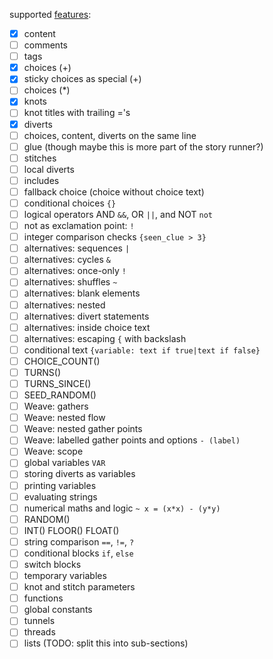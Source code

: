 supported [features](https://github.com/inkle/ink/blob/master/Documentation/WritingWithInk.md):
- [x] content
- [ ] comments
- [ ] tags
- [x] choices (+)
- [x] sticky choices as special (+)
- [ ] choices (*)
- [x] knots
- [ ] knot titles with trailing ='s
- [x] diverts
- [ ] choices, content, diverts on the same line
- [ ] glue (though maybe this is more part of the story runner?)
- [ ] stitches
- [ ] local diverts
- [ ] includes
- [ ] fallback choice (choice without choice text)
- [ ] conditional choices `{}`
- [ ] logical operators AND `&&`, OR `||`, and NOT `not`
- [ ] not as exclamation point: `!`
- [ ] integer comparison checks `{seen_clue > 3}`
- [ ] alternatives: sequences `|`
- [ ] alternatives: cycles `&`
- [ ] alternatives: once-only `!`
- [ ] alternatives: shuffles `~`
- [ ] alternatives: blank elements
- [ ] alternatives: nested
- [ ] alternatives: divert statements
- [ ] alternatives: inside choice text
- [ ] alternatives: escaping `{` with backslash
- [ ] conditional text `{variable: text if true|text if false}`
- [ ] CHOICE_COUNT()
- [ ] TURNS()
- [ ] TURNS_SINCE()
- [ ] SEED_RANDOM()
- [ ] Weave: gathers
- [ ] Weave: nested flow
- [ ] Weave: nested gather points
- [ ] Weave: labelled gather points and options `- (label)`
- [ ] Weave: scope
- [ ] global variables `VAR`
- [ ] storing diverts as variables
- [ ] printing variables
- [ ] evaluating strings
- [ ] numerical maths and logic `~ x = (x*x) - (y*y)`
- [ ] RANDOM()
- [ ] INT() FLOOR() FLOAT()
- [ ] string comparison `==`, `!=`, `?`
- [ ] conditional blocks `if`, `else`
- [ ] switch blocks
- [ ] temporary variables
- [ ] knot and stitch parameters
- [ ] functions
- [ ] global constants
- [ ] tunnels
- [ ] threads
- [ ] lists (TODO: split this into sub-sections)